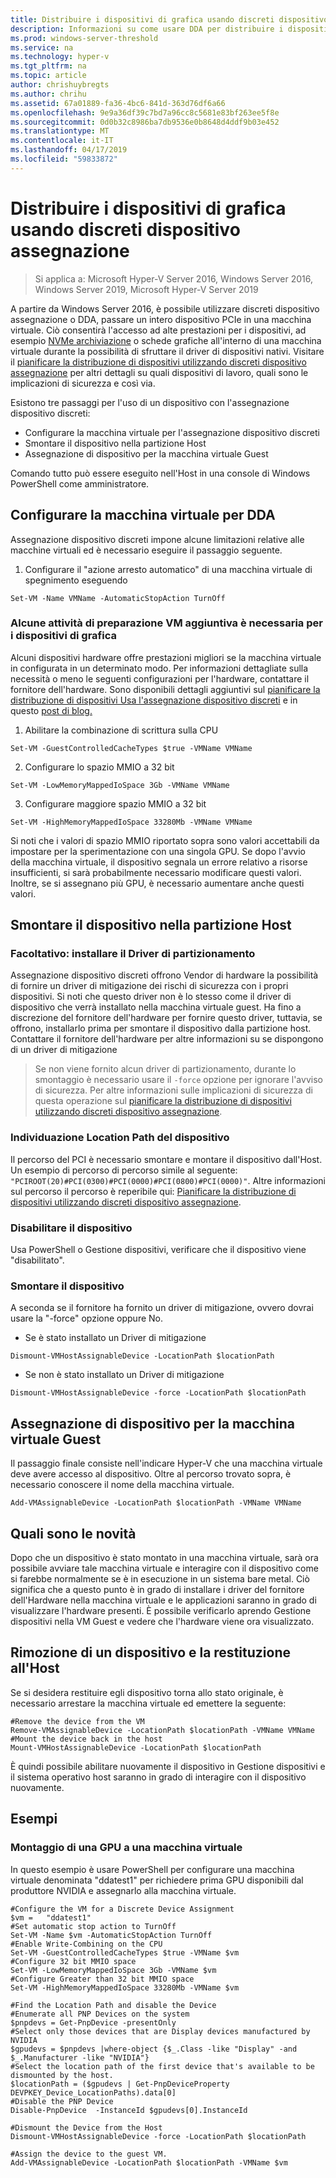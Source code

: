 ```yaml
---
title: Distribuire i dispositivi di grafica usando discreti dispositivo assegnazione
description: Informazioni su come usare DDA per distribuire i dispositivi di grafica in Windows Server
ms.prod: windows-server-threshold
ms.service: na
ms.technology: hyper-v
ms.tgt_pltfrm: na
ms.topic: article
author: chrishuybregts
ms.author: chrihu
ms.assetid: 67a01889-fa36-4bc6-841d-363d76df6a66
ms.openlocfilehash: 9e9a36df39c7bd7a96cc8c5681e83bf263ee5f8e
ms.sourcegitcommit: 0d0b32c8986ba7db9536e0b8648d4ddf9b03e452
ms.translationtype: MT
ms.contentlocale: it-IT
ms.lasthandoff: 04/17/2019
ms.locfileid: "59833872"
---
```

# <a name="deploy-graphics-devices-using-discrete-device-assignment"></a>Distribuire i dispositivi di grafica usando discreti dispositivo assegnazione

>Si applica a: Microsoft Hyper-V Server 2016, Windows Server 2016, Windows Server 2019, Microsoft Hyper-V Server 2019  

A partire da Windows Server 2016, è possibile utilizzare discreti dispositivo assegnazione o DDA, passare un intero dispositivo PCIe in una macchina virtuale.  Ciò consentirà l'accesso ad alte prestazioni per i dispositivi, ad esempio [NVMe archiviazione](./Deploying-storage-devices-using-dda.md) o schede grafiche all'interno di una macchina virtuale durante la possibilità di sfruttare il driver di dispositivi nativi.  Visitare il [pianificare la distribuzione di dispositivi utilizzando discreti dispositivo assegnazione](../plan/Plan-for-Deploying-Devices-using-Discrete-Device-Assignment.md) per altri dettagli su quali dispositivi di lavoro, quali sono le implicazioni di sicurezza e così via.

Esistono tre passaggi per l'uso di un dispositivo con l'assegnazione dispositivo discreti:
-   Configurare la macchina virtuale per l'assegnazione dispositivo discreti
-   Smontare il dispositivo nella partizione Host
-   Assegnazione di dispositivo per la macchina virtuale Guest

Comando tutto può essere eseguito nell'Host in una console di Windows PowerShell come amministratore.

## <a name="configure-the-vm-for-dda"></a>Configurare la macchina virtuale per DDA
Assegnazione dispositivo discreti impone alcune limitazioni relative alle macchine virtuali ed è necessario eseguire il passaggio seguente.

1.  Configurare il "azione arresto automatico" di una macchina virtuale di spegnimento eseguendo

```
Set-VM -Name VMName -AutomaticStopAction TurnOff
```

### <a name="some-additional-vm-preparation-is-required-for-graphics-devices"></a>Alcune attività di preparazione VM aggiuntiva è necessaria per i dispositivi di grafica

Alcuni dispositivi hardware offre prestazioni migliori se la macchina virtuale in configurata in un determinato modo.  Per informazioni dettagliate sulla necessità o meno le seguenti configurazioni per l'hardware, contattare il fornitore dell'hardware. Sono disponibili dettagli aggiuntivi sul [pianificare la distribuzione di dispositivi Usa l'assegnazione dispositivo discreti](../plan/Plan-for-Deploying-Devices-using-Discrete-Device-Assignment.md) e in questo [post di blog.](https://blogs.technet.microsoft.com/virtualization/2015/11/23/discrete-device-assignment-gpus/)

1.  Abilitare la combinazione di scrittura sulla CPU
```
Set-VM -GuestControlledCacheTypes $true -VMName VMName
```
2.  Configurare lo spazio MMIO a 32 bit
```
Set-VM -LowMemoryMappedIoSpace 3Gb -VMName VMName
```
3.  Configurare maggiore spazio MMIO a 32 bit
```
Set-VM -HighMemoryMappedIoSpace 33280Mb -VMName VMName
```
Si noti che i valori di spazio MMIO riportato sopra sono valori accettabili da impostare per la sperimentazione con una singola GPU.  Se dopo l'avvio della macchina virtuale, il dispositivo segnala un errore relativo a risorse insufficienti, si sarà probabilmente necessario modificare questi valori.  Inoltre, se si assegnano più GPU, è necessario aumentare anche questi valori.

## <a name="dismount-the-device-from-the-host-partition"></a>Smontare il dispositivo nella partizione Host
### <a name="optional---install-the-partitioning-driver"></a>Facoltativo: installare il Driver di partizionamento
Assegnazione dispositivo discreti offrono Vendor di hardware la possibilità di fornire un driver di mitigazione dei rischi di sicurezza con i propri dispositivi.  Si noti che questo driver non è lo stesso come il driver di dispositivo che verrà installato nella macchina virtuale guest.  Ha fino a discrezione del fornitore dell'hardware per fornire questo driver, tuttavia, se offrono, installarlo prima per smontare il dispositivo dalla partizione host.  Contattare il fornitore dell'hardware per altre informazioni su se dispongono di un driver di mitigazione
> Se non viene fornito alcun driver di partizionamento, durante lo smontaggio è necessario usare il `-force` opzione per ignorare l'avviso di sicurezza. Per altre informazioni sulle implicazioni di sicurezza di questa operazione sul [pianificare la distribuzione di dispositivi utilizzando discreti dispositivo assegnazione](../plan/Plan-for-Deploying-Devices-using-Discrete-Device-Assignment.md).

### <a name="locating-the-devices-location-path"></a>Individuazione Location Path del dispositivo
Il percorso del PCI è necessario smontare e montare il dispositivo dall'Host.  Un esempio di percorso di percorso simile al seguente: `"PCIROOT(20)#PCI(0300)#PCI(0000)#PCI(0800)#PCI(0000)"`.  Altre informazioni sul percorso il percorso è reperibile qui: [Pianificare la distribuzione di dispositivi utilizzando discreti dispositivo assegnazione](../plan/Plan-for-Deploying-Devices-using-Discrete-Device-Assignment.md).

### <a name="disable-the-device"></a>Disabilitare il dispositivo
Usa PowerShell o Gestione dispositivi, verificare che il dispositivo viene "disabilitato".  

### <a name="dismount-the-device"></a>Smontare il dispositivo
A seconda se il fornitore ha fornito un driver di mitigazione, ovvero dovrai usare la "-force" opzione oppure No.
-   Se è stato installato un Driver di mitigazione
```
Dismount-VMHostAssignableDevice -LocationPath $locationPath
```
-   Se non è stato installato un Driver di mitigazione
```
Dismount-VMHostAssignableDevice -force -LocationPath $locationPath
```

## <a name="assigning-the-device-to-the-guest-vm"></a>Assegnazione di dispositivo per la macchina virtuale Guest
Il passaggio finale consiste nell'indicare Hyper-V che una macchina virtuale deve avere accesso al dispositivo.  Oltre al percorso trovato sopra, è necessario conoscere il nome della macchina virtuale.

```
Add-VMAssignableDevice -LocationPath $locationPath -VMName VMName
```

## <a name="whats-next"></a>Quali sono le novità
Dopo che un dispositivo è stato montato in una macchina virtuale, sarà ora possibile avviare tale macchina virtuale e interagire con il dispositivo come si farebbe normalmente se è in esecuzione in un sistema bare metal.  Ciò significa che a questo punto è in grado di installare i driver del fornitore dell'Hardware nella macchina virtuale e le applicazioni saranno in grado di visualizzare l'hardware presenti.  È possibile verificarlo aprendo Gestione dispositivi nella VM Guest e vedere che l'hardware viene ora visualizzato.

## <a name="removing-a-device-and-returning-it-to-the-host"></a>Rimozione di un dispositivo e la restituzione all'Host
Se si desidera restituire egli dispositivo torna allo stato originale, è necessario arrestare la macchina virtuale ed emettere la seguente:
```
#Remove the device from the VM
Remove-VMAssignableDevice -LocationPath $locationPath -VMName VMName
#Mount the device back in the host
Mount-VMHostAssignableDevice -LocationPath $locationPath
```
È quindi possibile abilitare nuovamente il dispositivo in Gestione dispositivi e il sistema operativo host saranno in grado di interagire con il dispositivo nuovamente.

## <a name="examples"></a>Esempi

### <a name="mounting-a-gpu-to-a-vm"></a>Montaggio di una GPU a una macchina virtuale
In questo esempio è usare PowerShell per configurare una macchina virtuale denominata "ddatest1" per richiedere prima GPU disponibili dal produttore NVIDIA e assegnarlo alla macchina virtuale.  
```
#Configure the VM for a Discrete Device Assignment
$vm =   "ddatest1"
#Set automatic stop action to TurnOff
Set-VM -Name $vm -AutomaticStopAction TurnOff
#Enable Write-Combining on the CPU
Set-VM -GuestControlledCacheTypes $true -VMName $vm
#Configure 32 bit MMIO space
Set-VM -LowMemoryMappedIoSpace 3Gb -VMName $vm
#Configure Greater than 32 bit MMIO space
Set-VM -HighMemoryMappedIoSpace 33280Mb -VMName $vm

#Find the Location Path and disable the Device
#Enumerate all PNP Devices on the system
$pnpdevs = Get-PnpDevice -presentOnly
#Select only those devices that are Display devices manufactured by NVIDIA
$gpudevs = $pnpdevs |where-object {$_.Class -like "Display" -and $_.Manufacturer -like "NVIDIA"}
#Select the location path of the first device that's available to be dismounted by the host.
$locationPath = ($gpudevs | Get-PnpDeviceProperty DEVPKEY_Device_LocationPaths).data[0]
#Disable the PNP Device
Disable-PnpDevice  -InstanceId $gpudevs[0].InstanceId

#Dismount the Device from the Host
Dismount-VMHostAssignableDevice -force -LocationPath $locationPath

#Assign the device to the guest VM.
Add-VMAssignableDevice -LocationPath $locationPath -VMName $vm
```

